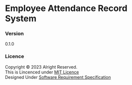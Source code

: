 # Employee Attendance Record System
### Version
0.1.0
### Licence
Copyright &copy; 2023 Alright Reserved.</br>
This is Lincenced under [MIT Licence](Licence.txt)</br>
Designed Under [Software Requirement Specification](srs.pdf)